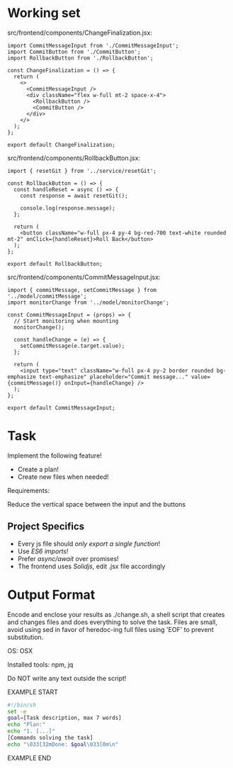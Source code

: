 # Working set

src/frontend/components/ChangeFinalization.jsx:
```
import CommitMessageInput from './CommitMessageInput';
import CommitButton from './CommitButton';
import RollbackButton from './RollbackButton';

const ChangeFinalization = () => {
  return (
    <>
      <CommitMessageInput />
      <div className="flex w-full mt-2 space-x-4">
        <RollbackButton />
        <CommitButton />
      </div>
    </>
  );
};

export default ChangeFinalization;

```

src/frontend/components/RollbackButton.jsx:
```
import { resetGit } from '../service/resetGit';

const RollbackButton = () => {
  const handleReset = async () => {
    const response = await resetGit();

    console.log(response.message);
  };

  return (
    <button className="w-full px-4 py-4 bg-red-700 text-white rounded mt-2" onClick={handleReset}>Roll Back</button>
  );
};

export default RollbackButton;

```

src/frontend/components/CommitMessageInput.jsx:
```
import { commitMessage, setCommitMessage } from '../model/commitMessage';
import monitorChange from '../model/monitorChange';

const CommitMessageInput = (props) => {
  // Start monitoring when mounting
  monitorChange();

  const handleChange = (e) => {
    setCommitMessage(e.target.value);
  };

  return (
    <input type="text" className="w-full px-4 py-2 border rounded bg-emphasize text-emphasize" placeholder="Commit message..." value={commitMessage()} onInput={handleChange} />
  );
};

export default CommitMessageInput;

```


# Task

Implement the following feature!

- Create a plan!
- Create new files when needed!

Requirements:

Reduce the vertical space between the input and the buttons



## Project Specifics

- Every js file should *only export a single function*!
- Use *ES6 imports*!
- Prefer *async/await* over promises!
- The frontend uses *Solidjs*, edit .jsx file accordingly


# Output Format

Encode and enclose your results as ./change.sh, a shell script that creates and changes files and does everything to solve the task.
Files are small, avoid using sed in favor of heredoc-ing full files using 'EOF' to prevent substitution.

OS: OSX

Installed tools: npm, jq


Do NOT write any text outside the script!

EXAMPLE START

```sh
#!/bin/sh
set -e
goal=[Task description, max 7 words]
echo "Plan:"
echo "1. [...]"
[Commands solving the task]
echo "\033[32mDone: $goal\033[0m\n"
```

EXAMPLE END

